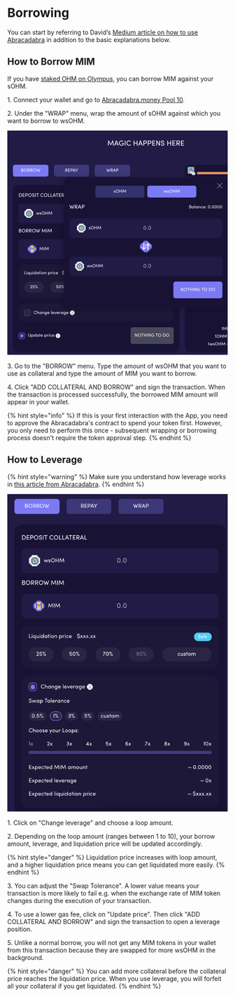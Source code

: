 # Borrowing

You can start by referring to David’s [Medium article on how to use Abracadabra](https://davidgmi.medium.com/how-to-cast-a-magic-spell-to-your-ohm-and-3-3-strategy-using-abracadabra-money-45fc6187f281) in addition to the basic explanations below.

## How to Borrow MIM

If you have [staked OHM on Olympus](../../using-the-website/staking.md), you can borrow MIM against your sOHM.

1\. Connect your wallet and go to [Abracadabra.money Pool 10](https://abracadabra.money/pool/10).

2\. Under the "WRAP" menu, wrap the amount of sOHM against which you want to borrow to wsOHM.

![](<../../.gitbook/assets/screen-shot-2021-08-29-at-4.10.42-pm (1).png>)

3\. Go to the "BORROW" menu. Type the amount of wsOHM that you want to use as collateral and type the amount of MIM you want to borrow.

4\. Click "ADD COLLATERAL AND BORROW" and sign the transaction. When the transaction is processed successfully, the borrowed MIM amount will appear in your wallet.

{% hint style="info" %}
If this is your first interaction with the App, you need to approve the Abracadabra's contract to spend your token first. However, you only need to perform this once - subsequent wrapping or borrowing process doesn't require the token approval step.
{% endhint %}

## **How to Leverage**

{% hint style="warning" %}
Make sure you understand how leverage works in [this article from Abracadabra](https://docs.abracadabra.money/intro/leveraged-positions).
{% endhint %}

![](<../../.gitbook/assets/screen-shot-2021-08-29-at-4.10.54-pm (1) (1).png>)

1\. Click on "Change leverage" and choose a loop amount.

2\. Depending on the loop amount (ranges between 1 to 10), your borrow amount, leverage, and liquidation price will be updated accordingly.

{% hint style="danger" %}
Liquidation price increases with loop amount, and a higher liquidation price means you can get liquidated more easily.
{% endhint %}

3\. You can adjust the "Swap Tolerance". A lower value means your transaction is more likely to fail e.g. when the exchange rate of MIM token changes during the execution of your transaction.

4\. To use a lower gas fee, click on "Update price". Then click "ADD COLLATERAL AND BORROW" and sign the transaction to open a leverage position.

5\. Unlike a normal borrow, you will not get any MIM tokens in your wallet from this transaction because they are swapped for more wsOHM in the background.

{% hint style="danger" %}
You can add more collateral before the collateral price reaches the liquidation price. When you use leverage, you will forfeit all your collateral if you get liquidated.
{% endhint %}
